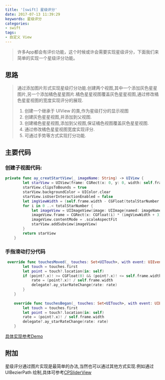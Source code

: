 ```yaml
---
title: '[swift] 星级评分'
date: 2017-07-13 11:39:29
keywords: 星级评分
categories:
- swift
tags:
- 自定义 View
---
```

> 许多App都会有评价功能，这个时候或许会需要实现星级评分，下面我们来简单的实现一个星级评分功能。
<!-- more -->

## 思路
> 通过添加图片形式实现星级打分功能.创建两个视图,其中一个添加灰色星星图片,另一个添加橘色星星图片.橘色星星视图覆盖灰色星星视图,通过修改橘色星星视图的宽度实现评分的展现.
> 1. 创建一个继承于 UIView 的类,作为星级打分的显示视图
> 2. 创建灰色星星视图,并添加到父视图.
> 3. 创建橘色星星视图,添加到父视图,保证橘色视图覆盖灰色星星视图.
> 4. 通过修改橘色星星视图宽度实现评分.
> 5. 可通过手势等方式实现打分功能.

## 主要代码
### 创建子视图代码:
```swift
private func ay_creatStartView(_ imageName: String) -> UIView {
        let starView = UIView(frame: CGRect(x: 0, y: 0, width: self.frame.width, height: self.frame.height))
        starView.clipsToBounds = true
        starView.backgroundColor = UIColor.clear
        starView.isUserInteractionEnabled = false
        let imgViewWidth = (self.frame.width - CGFloat(totalStarNumber - 1) * 3) / CGFloat(totalStarNumber)
        for i in 0 ..< totalStarNumber {
            let imageView = UIImageView(image: UIImage(named: imageName))
            imageView.frame = CGRect(x: CGFloat(i) * (imgViewWidth + 3), y: 0, width: imgViewWidth, height: self.frame.height)
            imageView.contentMode = .scaleAspectFit
            starView.addSubview(imageView)
        }
        return starView
    }

```
### 手指滑动打分代码
```swift
 override func touchesMoved(_ touches: Set<UITouch>, with event: UIEvent?) {
        let touch = touches.first
        let point = touch?.location(in: self)
        if (point?.x)! >= CGFloat(0) && (point?.x)! <= self.frame.width {
            rate = (point?.x)! / self.frame.width
            delegate?.ay_starRateChange(rate: rate)
        }
    }
    
    override func touchesBegan(_ touches: Set<UITouch>, with event: UIEvent?) {
        let touch = touches.first
        let point = touch?.location(in: self)
        rate = (point?.x)! / self.frame.width
        delegate?.ay_starRateChange(rate: rate)
    }
```
[具体实现参考Demo](https://github.com/AndyCuiYTT/StarRating)
## 附加
星级评分通过图片实现是最简单的办法,当然也可以通过其他方式实现.例如通过 UIBezierPath 绘制,具体可参考[CPSliderView](https://git.oschina.net/soyeon/CPSliderView)
